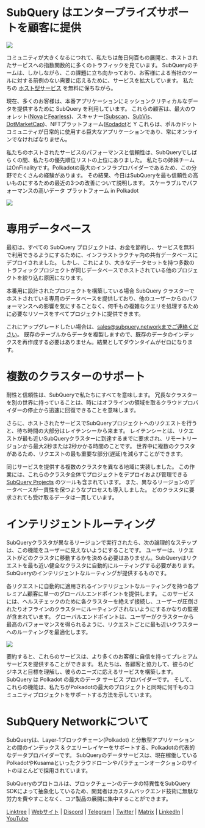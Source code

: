 # SubQuery はエンタープライズサポートを顧客に提供

![](https://miro.medium.com/max/1400/1*z_StqAT5KeaxQLBCm-xpRQ.jpeg)

コミュニティが大きくなるにつれて、私たちは毎日何百もの展開と、ホストされたサービスへの指数関数的に多くのトラフィックを見ています。 SubQueryのチームは、しかしながら、この課題に立ち向かっており、お客様による当社のツールに対する前例のない需要に応えるために、サービスを拡大しています。 私たちの  [ホスト型サービス](https://projects.subquery.network/)  を無料に保ちながら。

現在、多くのお客様は、本番アプリケーションにミッションクリティカルなデータを提供するために SubQuery を利用しています。 これらの顧客は、最大のウォレット([Nova](https://novawallet.io/)と[Fearless](https://fearlesswallet.io/))、スキャナー([Subscan](https://www.subscan.io/)、[SubVis](https://www.subvis.io/)、[DotMarketCap](https://dotmarketcap.com/))、NFTプラットフォーム([Kodadot](https://kodadot.xyz/)と Y これらは、ポルカドットコミュニティが日常的に使用する巨大なアプリケーションであり、常にオンラインでなければなりません。 

私たちのホストされたサービスのパフォーマンスと信頼性は、SubQueryでしばらくの間、私たちの優先順位リストの上位にありました。 私たちの姉妹チームはOnFinalityです。Polkadotの最大のインフラプロバイダーであるため、この分野でたくさんの経験があります。 その結果、今日はSubQueryを最も信頼性の高いものにするための最近の3つの改善について説明します。 スケーラブルでパフォーマンスの高いデータ プラットフォーム in Polkadot

![](https://miro.medium.com/max/1200/1*QckhJzjQqw9czpBMRhXgXQ.gif)



# 専用データベース

最初は、すべての SubQuery プロジェクトは、お金を節約し、サービスを無料で利用できるようにするために、インフラストラクチャ内の共有データベースにデプロイされました。 しかし、これにより、大きなデータセットを持つ多数のトラフィックプロジェクトが同じデータベースでホストされている他のプロジェクトを絞り込む原因になります。

本番用に設計されたプロジェクトを構築している場合 SubQuery クラスターでホストされている専用のデータベースを提供しており、他のユーザーからのパフォーマンスへの影響を気にすることなく、何千もの複雑なクエリを処理するために必要なリソースをすべてプロジェクトに提供できます。

これにアップグレードしたい場合は、sales@subquery.networkまでご連絡ください。 既存のテーブルからデータを複製しますので、既存のデータのインデックスを再作成する必要はありません。結果としてダウンタイムがゼロになります。



# 複数のクラスターのサポート

耐性と信頼性は、SubQueryで私たちにすべてを意味します。 冗長なクラスターを別の世界に持っていることは、時にはオフラインの領域を取るクラウドプロバイダーの停止から迅速に回復できることを意味します。

さらに、ホストされたサービスでSubQueryプロジェクトへのリクエストを行うと、待ち時間の大部分はレイテンシーから来ます。 レイテンシーとは、リクエストが最も近いSubQueryクラスターに到達するまでに要求され、リモートリージョンから最大2秒または2秒かかる時間のことです。 世界中に複数のクラスタがあるため、リクエストの最も重要な部分(遅延)を減らすことができます。

同じサービスを提供する複数のクラスタを異なる地域に実装しました。 この作業には、これらのクラスタ全体でプロジェクトをデプロイおよび管理できる  [SubQuery Projects](https://project.subquery.network/)  のツールも含まれています。 また、異なるリージョンのデータベースが一貫性を保つようなプロセスも導入しました。 どのクラスタに要求されても受け取るデータは一貫しています。



# インテリジェントルーティング

SubQueryクラスタが異なるリージョンで実行されたら、次の論理的なステップは、この機能をユーザーに見えないようにすることです。 ユーザーは、リクエストがどのクラスタに移動するかを決める必要はありません。SubQueryはリクエストを最も近い健全なクラスタに自動的にルーティングする必要があります。 SubQueryのインテリジェントなルーティングが提供するものです。

各リクエストに自動的に適用されるインテリジェントなルーティングを持つ各プレミアム顧客に単一のグローバルエンドポイントを提供します。 このサービスには、ヘルスチェックのために各クラスターを絶えず接続し、ユーザーが圧倒されたりオフラインのクラスターにルーティングされないようにするかなりの監視が含まれています。 グローバルエンドポイントは、ユーザーがクラスターから最高のパフォーマンスを得られるように、リクエストごとに最も近いクラスターへのルーティングを最適化します。

![](https://miro.medium.com/max/1000/0*DNXDiABzli0et1MU)

要約すると、これらのサービスは、より多くのお客様に自信を持ってプレミアムサービスを提供することができます。 私たちは、各顧客と協力して、彼らのビジネスと目標を理解し、彼らのニーズに応えるサービスを構築します。 SubQuery は Polkadot の最大のデータ サービス プロバイダーです。 そして、これらの機能は、私たちがPolkadotの最大のプロジェクトと同時に何千ものコミュニティプロジェクトをサポートする方法を示しています。



# SubQuery Networkについて

SubQueryは、Layer-1ブロックチェーン(Polkadot) と分散型アプリケーションとの間のインデックス & クエリーレイヤーをサポートする、Polkadotの代表的なデータプロバイダーです。 SubQueryのデータサービスは、現在稼働しているPolkadotやKusamaといったクラウドローンやパラチェーンオークションのサイトのほとんどで採用されています。

SubQueryのプロトコルは、ブロックチェーンのデータの特異性をSubQuery SDKによって抽象化しているため、開発者はカスタムバックエンド技術に無駄な労力を費やすことなく、コア製品の展開に集中することができます。

​​[Linktree](https://linktr.ee/subquerynetwork) | [Webサイト](https://subquery.network/) | [Discord](https://discord.com/invite/78zg8aBSMG) | [Telegram](https://t.me/subquerynetwork) | [Twitter](https://twitter.com/subquerynetwork) | [Matrix](https://matrix.to/#/#subquery:matrix.org) | [LinkedIn](https://www.linkedin.com/company/subquery) | [YouTube](https://www.youtube.com/channel/UCi1a6NUUjegcLHDFLr7CqLw)
